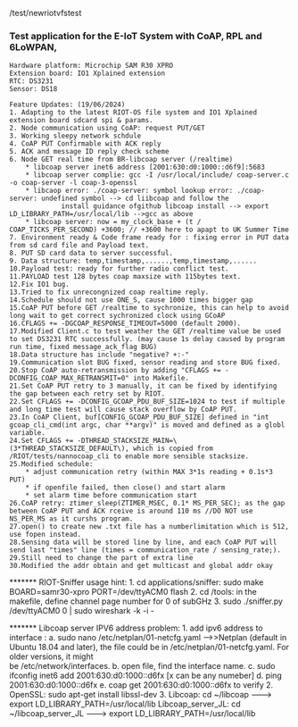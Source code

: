 
/test/newriotvfstest
### Test application for the E-IoT System with CoAP, RPL and 6LoWPAN, 
	Hardware platform: Microchip SAM R30 XPRO
	Extension board: IO1 Xplained extension
	RTC: DS3231
	Sensor: DS18
	
	Feature Updates: (19/06/2024)
	1. Adapting to the latest RIOT-OS file system and IO1 Xplained extension board sdcard spi & params.
	2. Node communication using CoAP: request PUT/GET
	3. Working sleepy network schdule
	4. CoAP PUT Confirmable with ACK reply
 	5. ACK and message ID reply check scheme 
	6. Node GET real time from BR-libcoap server (/realtime)
		* libcoap server inet6 address [2001:630:d0:1000::d6f9]:5683
		* libcoap server complie: gcc -I /usr/local/include/ coap-server.c -o coap-server -l coap-3-openssl
		* libcaop error: ./coap-server: symbol lookup error: ./coap-server: undefined symbol --> cd liibcoap and follow the 
				 install guidance ofgithub libcoap install --> export LD_LIBRARY_PATH=/usr/local/lib -->gcc as above
		* libcoap server: now = my_clock_base + (t / COAP_TICKS_PER_SECOND) +3600; // +3600 here to apapt to UK Summer Time
	7. Environment ready & Code frame ready for : fixing error in PUT data from sd card file and Payload text.
	8. PUT SD card data to server successful.
	9. Data structure: temp,timestamp,......,temp,timestamp,......
	10.Payload test: ready for further radio conflict test.
	11.PAYLOAD test 128 bytes coap maxsize with 115bytes text.
	12.Fix IO1 bug.
	13.Tried to fix unrecongnized coap realtime reply.
	14.Schedule should not use ONE_S, cause 1000 times bigger gap
	15.CoAP PUT before GET /realtime to sychronize, this can help to avoid long wait to get correct sychronized clock using GCoAP
	16.CFLAGS += -DGCOAP_RESPONSE_TIMEOUT=5000 (default 2000).
	17.Modified Client.c to test weather the GET /realtime value be used to set DS3231 RTC successfully. (may cause 1s delay caused by program run time, fixed message_ack_flag BUG)
	18.Data structure has include "negative? +:-"
	19.Communication slot BUG fixed, sensor reading and store BUG fixed.
	20.Stop CoAP auto-retransmission by adding "CFLAGS += -DCONFIG_COAP_MAX_RETRANSMIT=0" into Makefile.
	21.Set CoAP PUT retry to 3 manually, it can be fixed by identifying the gap between each retry set by RIOT.
	22.Set CFLAGS += -DCONFIG_GCOAP_PDU_BUF_SIZE=1024 to test if multiple and long time test will cause stack overflow by CoAP PUT.
	23.In CoAP Client, buf[CONFIG_GCOAP_PDU_BUF_SIZE] defined in "int gcoap_cli_cmd(int argc, char **argv)" is moved and defined as a globl variable. 
	24.Set CFLAGS += -DTHREAD_STACKSIZE_MAIN=\(3*THREAD_STACKSIZE_DEFAULT\), which is copied from /RIOT/tests/nannocoap_cli to enable more sensible stacksize. 
	25.Modified schedule: 
		* adjust communication retry (within MAX 3*1s reading + 0.1s*3 PUT)
		* if openfile failed, then close() and start alarm
		* set alarm time before communication start
	26.CoAP retry: ztimer_sleep(ZTIMER_MSEC, 0.1* MS_PER_SEC); as the gap between CoAP PUT and ACK rceive is around 110 ms //DO NOT use NS_PER_MS as it curshs program.
	27.open() to create new .txt file has a numberlimitation which is 512, use fopen instead.
	28.Sensing data will be stored line by line, and each CoAP PUT will send last "times" line (times = communication_rate / sensing_rate;).
	29.Still need to change the part of extra line 
	30.Modified the addr obtain and get multicast and global addr okay
	
	
******* RIOT-Sniffer usage hint:
	1. cd applications/sniffer: sudo make BOARD=samr30-xpro PORT=/dev/ttyACM0 flash
	2. cd /tools: in the makefile, define channel page number for 0 of subGHz
	3. sudo ./sniffer.py /dev/ttyACM0 0 | sudo wireshark -k -i -


******* Libcoap server IPV6 address problem:
	1. add ipv6 address to interface :
		a. sudo nano /etc/netplan/01-netcfg.yaml  -->>Netplan (default in Ubuntu 18.04 and later), the file could be in /etc/netplan/01-netcfg.yaml. For older versions, it might 				 
		   be /etc/network/interfaces.
		b. open file, find the interface name.
		c. sudo ifconfig <interface name> inet6 add 2001:630:d0:1000::d6fx [x can be any numeber]
		d. ping 2001:630:d0:1000::d6fx
		e. coap get 2001:630:d0:1000::d6fx to verify
	2. OpenSSL: sudo apt-get install libssl-dev
	3. Libcoap: cd ~/libcoap ---> export LD_LIBRARY_PATH=/usr/local/lib
	   Libcoap_server_JL: cd ~/libcoap_server_JL ---> export LD_LIBRARY_PATH=/usr/local/lib
